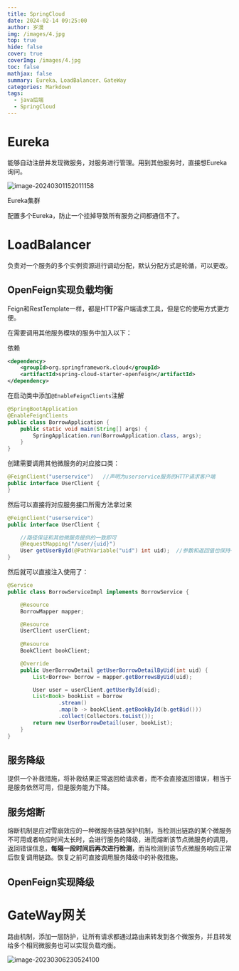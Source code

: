 ```yaml
---
title: SpringCloud
date: 2024-02-14 09:25:00
author: 岁漫
img: /images/4.jpg
top: true
hide: false
cover: true
coverImg: /images/4.jpg
toc: false
mathjax: false
summary: Eureka、LoadBalancer、GateWay
categories: Markdown
tags:
  - java后端
  - SpringCloud
---
```


# Eureka

能够自动注册并发现微服务，对服务进行管理。用到其他服务时，直接想Eureka询问。

![image-20240301152011158](C:\Users\茉莉花茶\AppData\Roaming\Typora\typora-user-images\image-20240301152011158.png)

Eureka集群

配置多个Eureka，防止一个挂掉导致所有服务之间都通信不了。

# LoadBalancer

负责对一个服务的多个实例资源进行调动分配，默认分配方式是轮循，可以更改。

## OpenFeign实现负载均衡

Feign和RestTemplate一样，都是HTTP客户端请求工具，但是它的使用方式更方便。

在需要调用其他服务模块的服务中加入以下：

依赖

```xml
<dependency>
    <groupId>org.springframework.cloud</groupId>
    <artifactId>spring-cloud-starter-openfeign</artifactId>
</dependency>
```

在启动类中添加`@EnableFeignClients`注解

```java 
@SpringBootApplication
@EnableFeignClients
public class BorrowApplication {
    public static void main(String[] args) {
        SpringApplication.run(BorrowApplication.class, args);
    }
}
```

创建需要调用其他微服务的对应接口类：

```java
@FeignClient("userservice")   //声明为userservice服务的HTTP请求客户端
public interface UserClient {
}
```

然后可以直接将对应服务接口所需方法拿过来

```java
@FeignClient("userservice")
public interface UserClient {

  	//路径保证和其他微服务提供的一致即可
    @RequestMapping("/user/{uid}")
    User getUserById(@PathVariable("uid") int uid);  //参数和返回值也保持一致
}
```

然后就可以直接注入使用了：

```java
@Service
public class BorrowServiceImpl implements BorrowService {

    @Resource
    BorrowMapper mapper;

    @Resource
    UserClient userClient;
    
    @Resource
    BookClient bookClient;

    @Override
    public UserBorrowDetail getUserBorrowDetailByUid(int uid) {
        List<Borrow> borrow = mapper.getBorrowsByUid(uid);

        User user = userClient.getUserById(uid);
        List<Book> bookList = borrow
                .stream()
                .map(b -> bookClient.getBookById(b.getBid()))
                .collect(Collectors.toList());
        return new UserBorrowDetail(user, bookList);
    }
}
```

## 服务降级

提供一个补救措施，将补救结果正常返回给请求者，而不会直接返回错误，相当于是服务依然可用，但是服务能力下降。

## 服务熔断

熔断机制是应对雪崩效应的一种微服务链路保护机制，当检测出链路的某个微服务不可用或者响应时间太长时，会进行服务的降级，进而熔断该节点微服务的调用，返回错误信息，**每隔一段时间后再次进行检测**，而当检测到该节点微服务响应正常后恢复调用链路。恢复之前可直接调用服务降级中的补救措施。

## OpenFeign实现降级

# GateWay网关

路由机制，添加一层防护，让所有请求都通过路由来转发到各个微服务，并且转发给多个相同微服务也可以实现负载均衡。

![image-20230306230524100](https://image.itbaima.cn/markdown/2023/03/06/gMwst5OGfvPCTd8.png)
